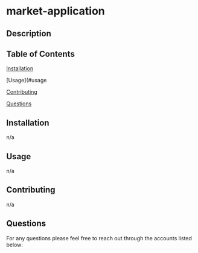 # market-application

## Description

## Table of Contents

[Installation](#installation)

[Usage](#usage

[Contributing](#contributing)

[Questions](#questions)

 ## Installation 
  
  n/a
  
  ## Usage
  
  n/a

  ## Contributing 
  
  n/a

  ## Questions

  For any questions please feel free to reach out through the accounts listed below: